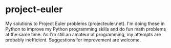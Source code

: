 # project-euler
My solutions to Project Euler problems (projecteuler.net). I'm doing these in Python to improve my Python programming skills and do fun math problems at the same time. As I'm still an amateur at programming, my attempts are probably inefficient. Suggestions for improvement are welcome.
